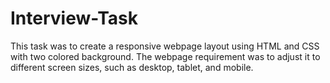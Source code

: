 ﻿# Interview-Task
This task was to create a responsive webpage layout using HTML and CSS with two colored background. The webpage requirement was to adjust it to different screen sizes, such as desktop, tablet, and mobile.
